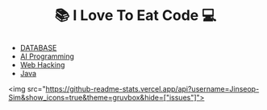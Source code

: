# <p align="center"> 📚 I Love To Eat Code 💻 </p>

- [DATABASE](https://github.com/Jinseop-Sim/PNU-Database)
- [AI Programming](https://github.com/Jinseop-Sim/PNU-AI-Programming)
- [Web Hacking](https://github.com/Jinseop-Sim/Web-Hacking-Study)
- [Java](https://github.com/Jinseop-Sim/PNU-Java)

<img src="https://github-readme-stats.vercel.app/api?username=Jinseop-Sim&show_icons=true&theme=gruvbox&hide=["issues"]">
